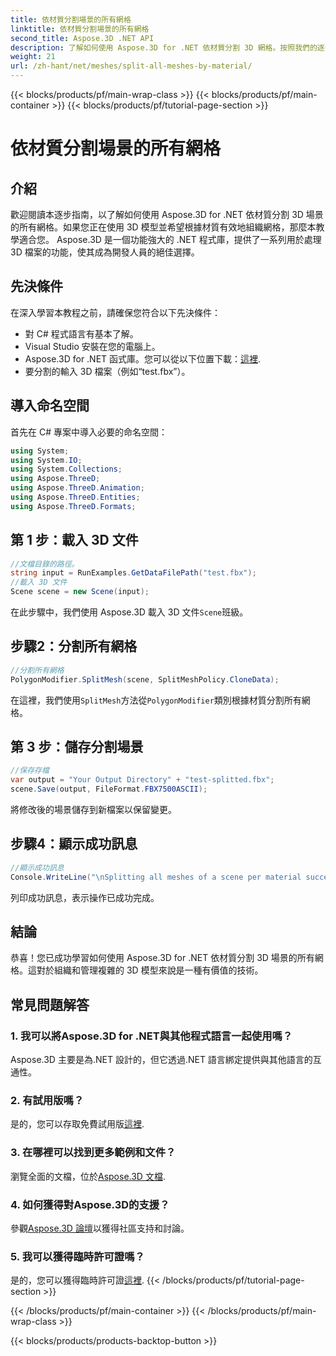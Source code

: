 ```yaml
---
title: 依材質分割場景的所有網格
linktitle: 依材質分割場景的所有網格
second_title: Aspose.3D .NET API
description: 了解如何使用 Aspose.3D for .NET 依材質分割 3D 網格。按照我們的逐步指南高效組織和管理 3D 模型。
weight: 21
url: /zh-hant/net/meshes/split-all-meshes-by-material/
---
```


{{< blocks/products/pf/main-wrap-class >}}
{{< blocks/products/pf/main-container >}}
{{< blocks/products/pf/tutorial-page-section >}}

# 依材質分割場景的所有網格

## 介紹
歡迎閱讀本逐步指南，以了解如何使用 Aspose.3D for .NET 依材質分割 3D 場景的所有網格。如果您正在使用 3D 模型並希望根據材質有效地組織網格，那麼本教學適合您。 Aspose.3D 是一個功能強大的 .NET 程式庫，提供了一系列用於處理 3D 檔案的功能，使其成為開發人員的絕佳選擇。
## 先決條件
在深入學習本教程之前，請確保您符合以下先決條件：
- 對 C# 程式語言有基本了解。
- Visual Studio 安裝在您的電腦上。
-  Aspose.3D for .NET 函式庫。您可以從以下位置下載：[這裡](https://releases.aspose.com/3d/net/).
- 要分割的輸入 3D 檔案（例如“test.fbx”）。
## 導入命名空間
首先在 C# 專案中導入必要的命名空間：
```csharp
using System;
using System.IO;
using System.Collections;
using Aspose.ThreeD;
using Aspose.ThreeD.Animation;
using Aspose.ThreeD.Entities;
using Aspose.ThreeD.Formats;
```
## 第 1 步：載入 3D 文件
```csharp
//文檔目錄的路徑。
string input = RunExamples.GetDataFilePath("test.fbx");
//載入 3D 文件
Scene scene = new Scene(input);
```
在此步驟中，我們使用 Aspose.3D 載入 3D 文件`Scene`班級。
## 步驟2：分割所有網格
```csharp
//分割所有網格
PolygonModifier.SplitMesh(scene, SplitMeshPolicy.CloneData);
```
在這裡，我們使用`SplitMesh`方法從`PolygonModifier`類別根據材質分割所有網格。
## 第 3 步：儲存分割場景
```csharp
//保存存檔
var output = "Your Output Directory" + "test-splitted.fbx";
scene.Save(output, FileFormat.FBX7500ASCII);
```
將修改後的場景儲存到新檔案以保留變更。
## 步驟4：顯示成功訊息
```csharp
//顯示成功訊息
Console.WriteLine("\nSplitting all meshes of a scene per material successfully.\nFile saved at " + output);
```
列印成功訊息，表示操作已成功完成。
## 結論
恭喜！您已成功學習如何使用 Aspose.3D for .NET 依材質分割 3D 場景的所有網格。這對於組織和管理複雜的 3D 模型來說是一種有價值的技術。
## 常見問題解答
### 1. 我可以將Aspose.3D for .NET與其他程式語言一起使用嗎？
Aspose.3D 主要是為.NET 設計的，但它透過.NET 語言綁定提供與其他語言的互通性。
### 2. 有試用版嗎？
是的，您可以存取免費試用版[這裡](https://releases.aspose.com/).
### 3. 在哪裡可以找到更多範例和文件？
瀏覽全面的文檔，位於[Aspose.3D 文檔](https://reference.aspose.com/3d/net/).
### 4. 如何獲得對Aspose.3D的支援？
參觀[Aspose.3D 論壇](https://forum.aspose.com/c/3d/18)以獲得社區支持和討論。
### 5. 我可以獲得臨時許可證嗎？
是的，您可以獲得臨時許可證[這裡](https://purchase.aspose.com/temporary-license/).
{{< /blocks/products/pf/tutorial-page-section >}}

{{< /blocks/products/pf/main-container >}}
{{< /blocks/products/pf/main-wrap-class >}}

{{< blocks/products/products-backtop-button >}}

